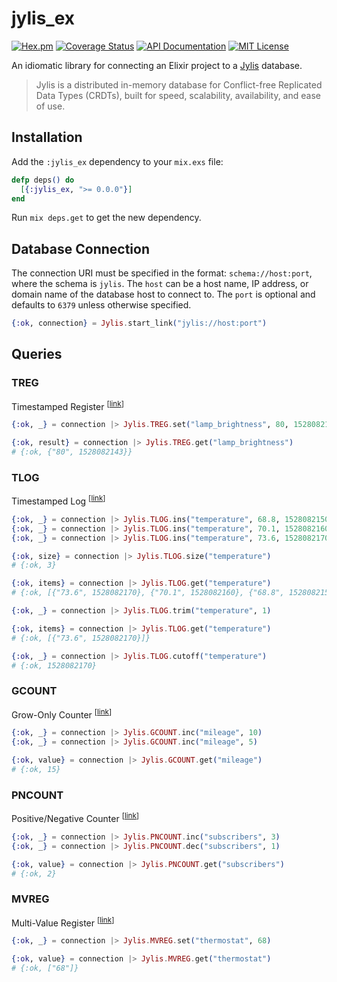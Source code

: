 # jylis_ex

[![Hex.pm](https://img.shields.io/hexpm/v/jylis_ex.svg)](https://hex.pm/packages/jylis_ex)
[![Coverage Status](https://coveralls.io/repos/github/amclain/jylis_ex/badge.svg?branch=master)](https://coveralls.io/github/amclain/jylis_ex?branch=master)
[![API Documentation](http://img.shields.io/badge/docs-api-blue.svg)](https://hexdocs.pm/jylis_ex)
[![MIT License](https://img.shields.io/badge/license-MIT-yellowgreen.svg)](https://github.com/amclain/jylis_ex/blob/master/license.txt)

An idiomatic library for connecting an Elixir project to a
[Jylis](https://github.com/jemc/jylis) database.

> Jylis is a distributed in-memory database for Conflict-free Replicated Data
> Types (CRDTs), built for speed, scalability, availability, and ease of use.

## Installation

Add the `:jylis_ex` dependency to your `mix.exs` file:

```elixir
defp deps() do
  [{:jylis_ex, ">= 0.0.0"}]
end
```

Run `mix deps.get` to get the new dependency.

## Database Connection

The connection URI must be specified in the format: `schema://host:port`, where
the schema is `jylis`. The `host` can be a host name, IP address, or domain name
of the database host to connect to. The `port` is optional and defaults to
`6379` unless otherwise specified.

```elixir
{:ok, connection} = Jylis.start_link("jylis://host:port")
```

## Queries

### TREG

Timestamped Register <sup>[[link](https://jemc.github.io/jylis/docs/types/treg/)]</sup>

```elixir
{:ok, _} = connection |> Jylis.TREG.set("lamp_brightness", 80, 1528082143)

{:ok, result} = connection |> Jylis.TREG.get("lamp_brightness")
# {:ok, {"80", 1528082143}}
```

### TLOG

Timestamped Log <sup>[[link](https://jemc.github.io/jylis/docs/types/tlog/)]</sup>

```elixir
{:ok, _} = connection |> Jylis.TLOG.ins("temperature", 68.8, 1528082150)
{:ok, _} = connection |> Jylis.TLOG.ins("temperature", 70.1, 1528082160)
{:ok, _} = connection |> Jylis.TLOG.ins("temperature", 73.6, 1528082170)

{:ok, size} = connection |> Jylis.TLOG.size("temperature")
# {:ok, 3}

{:ok, items} = connection |> Jylis.TLOG.get("temperature")
# {:ok, [{"73.6", 1528082170}, {"70.1", 1528082160}, {"68.8", 1528082150}]}

{:ok, _} = connection |> Jylis.TLOG.trim("temperature", 1)

{:ok, items} = connection |> Jylis.TLOG.get("temperature")
# {:ok, [{"73.6", 1528082170}]}

{:ok, _} = connection |> Jylis.TLOG.cutoff("temperature")
# {:ok, 1528082170}
```

### GCOUNT

Grow-Only Counter <sup>[[link](https://jemc.github.io/jylis/docs/types/gcount/)]</sup>

```elixir
{:ok, _} = connection |> Jylis.GCOUNT.inc("mileage", 10)
{:ok, _} = connection |> Jylis.GCOUNT.inc("mileage", 5)

{:ok, value} = connection |> Jylis.GCOUNT.get("mileage")
# {:ok, 15}
```

### PNCOUNT

Positive/Negative Counter <sup>[[link](https://jemc.github.io/jylis/docs/types/pncount/)]</sup>

```elixir
{:ok, _} = connection |> Jylis.PNCOUNT.inc("subscribers", 3)
{:ok, _} = connection |> Jylis.PNCOUNT.dec("subscribers", 1)

{:ok, value} = connection |> Jylis.PNCOUNT.get("subscribers")
# {:ok, 2}
```

### MVREG

Multi-Value Register <sup>[[link](https://jemc.github.io/jylis/docs/types/mvreg/)]</sup>

```elixir
{:ok, _} = connection |> Jylis.MVREG.set("thermostat", 68)

{:ok, value} = connection |> Jylis.MVREG.get("thermostat")
# {:ok, ["68"]}
```
